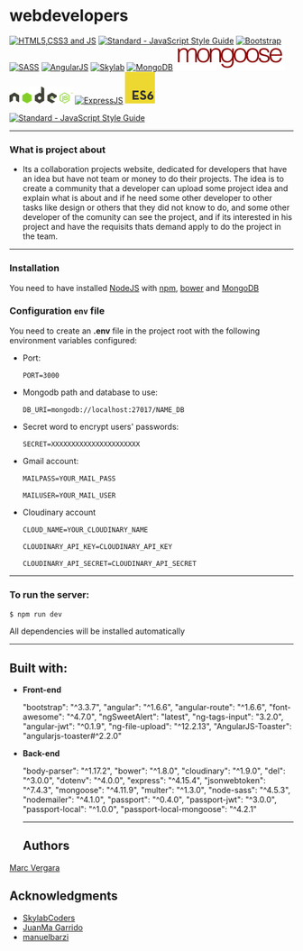 # webdevelopers


[![HTML5,CSS3 and JS](https://github.com/FransLopez/logo-images/blob/master/logos/html5-css3-js.png)](http://www.w3.org/) [![Standard - JavaScript Style Guide](https://cdn.rawgit.com/feross/standard/master/badge.svg)](https://github.com/feross/standard)  [![Bootstrap](https://github.com/FransLopez/logo-images/blob/master/logos/bootstrap.png)](http://getbootstrap.com/)  [![SASS](https://github.com/FransLopez/logo-images/blob/master/logos/sass.png)](http://sass-lang.com/)  [![AngularJS](https://github.com/FransLopez/logo-images/blob/master/logos/angularjs.png)](https://angularjs.org/) [![Skylab](https://github.com/FransLopez/logo-images/blob/master/logos/skylab-56.png)](http://www.skylabcoders.com/)
[![MongoDB](https://github.com/FransLopez/logo-images/blob/master/logos/mongodb.png)](https://www.mongodb.com/)
![Monogoose](https://github.com/MarioTerron/logo-images/blob/master/logos/mongoose.png)
[![NodeJS](https://github.com/MarioTerron/logo-images/blob/master/logos/nodejs.png)](https://nodejs.org/)
[![ExpressJS](https://github.com/MarioTerron/logo-images/blob/master/logos/expressjs.png)](http://expressjs.com///)
[![ES6](https://github.com/MarioTerron/logo-images/blob/master/logos/es6.png)](http://www.ecma-international.org/ecma-262/6.0/) 
 
[![Standard - JavaScript Style Guide](https://img.shields.io/badge/code%20style-standard-brightgreen.svg)](http://standardjs.com/)

---

### What is project about

- Its a collaboration projects website, dedicated for developers that have an idea but have not team or money to do their projects. The idea is to create a community that a developer can upload some project idea and explain what is about and if he need some other developer to other tasks like design or others that they did not know to do, and some other developer of the comunity can see the project, and if its interested in his project and have the requisits thats demand apply to do the project in the team.

---

### Installation

You need to have installed [NodeJS](https://nodejs.org/) with [npm](https://www.npmjs.com/), [bower](https://bower.io/) and [MongoDB](https://www.mongodb.com/)

### Configuration `env` file

You need to create an **.env** file in the project root with the following environment variables configured:

- Port:

  ```
  PORT=3000
  ```

- Mongodb path and database to use:

  ```
  DB_URI=mongodb://localhost:27017/NAME_DB
  ```

- Secret word to encrypt users' passwords:

  ```
  SECRET=XXXXXXXXXXXXXXXXXXXXXX
  ```
  
- Gmail account:

  ```
  MAILPASS=YOUR_MAIL_PASS
  ```
  
  ```
  MAILUSER=YOUR_MAIL_USER
  ```
  
- Cloudinary account

  ```
  CLOUD_NAME=YOUR_CLOUDINARY_NAME
  ```
  ```
  CLOUDINARY_API_KEY=CLOUDINARY_API_KEY
  ```
  ```
  CLOUDINARY_API_SECRET=CLOUDINARY_API_SECRET
  ```

---

### To run the server:

```
$ npm run dev
```


All dependencies will be installed automatically

---
## Built with:

- **Front-end**

    "bootstrap": "^3.3.7",
    "angular": "^1.6.6",
    "angular-route": "^1.6.6",
    "font-awesome": "^4.7.0",
    "ngSweetAlert": "latest",
    "ng-tags-input": "3.2.0",
    "angular-jwt": "^0.1.9",
    "ng-file-upload": "^12.2.13",
    "AngularJS-Toaster": "angularjs-toaster#^2.2.0"

- **Back-end**

  "body-parser": "^1.17.2",
    "bower": "^1.8.0",
    "cloudinary": "^1.9.0",
    "del": "^3.0.0",
    "dotenv": "^4.0.0",
    "express": "^4.15.4",
    "jsonwebtoken": "^7.4.3",
    "mongoose": "^4.11.9",
    "multer": "^1.3.0",
    "node-sass": "^4.5.3",
    "nodemailer": "^4.1.0",
    "passport": "^0.4.0",
    "passport-jwt": "^3.0.0",
    "passport-local": "^1.0.0",
    "passport-local-mongoose": "^4.2.1"
    
    ---
    ## Authors

[Marc Vergara](https://github.com/femave)

## Acknowledgments

- [SkylabCoders](https://github.com/SkylabCoders)
- [JuanMa Garrido](https://github.com/juanmaguitar)
- [manuelbarzi](https://github.com/manuelbarzi)
